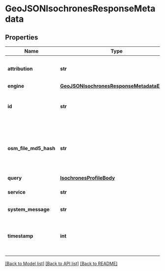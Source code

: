 # GeoJSONIsochronesResponseMetadata

## Properties
Name | Type | Description | Notes
------------ | ------------- | ------------- | -------------
**attribution** | **str** | Copyright and attribution information | [optional] 
**engine** | [**GeoJSONIsochronesResponseMetadataEngine**](GeoJSONIsochronesResponseMetadataEngine.md) |  | [optional] 
**id** | **str** | ID of the request (as passed in by the query) | [optional] 
**osm_file_md5_hash** | **str** | The MD5 hash of the OSM planet file that was used for generating graphs | [optional] 
**query** | [**IsochronesProfileBody**](IsochronesProfileBody.md) |  | [optional] 
**service** | **str** | The service that was requested | [optional] 
**system_message** | **str** | System message | [optional] 
**timestamp** | **int** | Time that the request was made (UNIX Epoch time) | [optional] 

[[Back to Model list]](../README.md#documentation_for_models) [[Back to API list]](../README.md#documentation_for_api_endpoints) [[Back to README]](../README.md)

